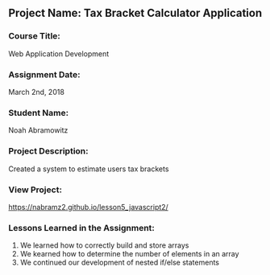 ## Project Name:  Tax Bracket Calculator Application

### Course Title:
Web Application Development

### Assignment Date:  
March 2nd, 2018

### Student Name:  
Noah Abramowitz

### Project Description:
Created a system to estimate users tax brackets

### View Project:
https://nabramz2.github.io/lesson5_javascript2/

### Lessons Learned in the Assignment:
1. We learned how to correctly build and store arrays
2. We kearned how to determine the number of elements in an array
3. We continued our development of nested if/else statements